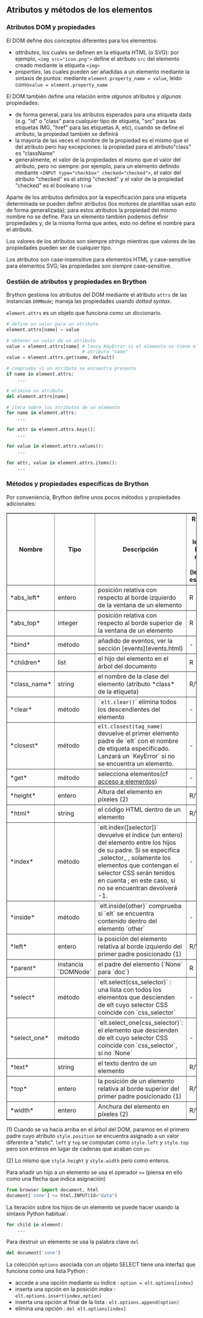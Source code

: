 Atributos y métodos de los elementos
------------------------------------

### Atributos DOM y propiedades

El DOM define dos conceptos diferentes para los elementos:

- _attributes_, los cuales se definen en la etiqueta HTML (o SVG): por ejemplo,
  `<img src="icon.png">` define el atributo `src` del elemento creado mediante
  la etiqueta `<img>`
- _properties_, las cuales pueden ser añadidas a un elemento mediante la sintaxis 
  de puntos: mediante `element.property_name = value`, leído como`value = element.property_name`

El DOM también define una relación entre _algunos_ atributos y _algunas_
propiedades:

- de forma general, para los atributos esperados para una etiqueta dada
  (e.g. "id" o "class" para cualquier tipo de etiqueta, "src"  para las etiquetas
  IMG, "href" para las etiquetas A, etc), cuando se define el atributo, la
  propiedad también se definirá 
- la mayoría de las veces el nombre de la propiedad es el mismo que el del 
  atributo pero hay excepciones: la propiedad para el atributo"class" es 
  "className"
- generalmente, el valor de la propiedades el mismo que el valor del atributo, 
  pero no siempre: por ejemplo, para un elemento definido mediante
  `<INPUT type="checkbox" checked="checked">`, el valor del atributo
  "checked" es el *string* "checked" y el valor de la propiedad "checked" es
  el booleano `true`

Aparte de los atributos definidos por la especificación para una etiqueta
determinada se pueden definir atributos (los motores de plantillas usan esto
de forma generalizada); para estos atributos la propiedad del mismo nombre
no se define. Para un elemento también podemos definir propiedades y,
de la misma forma que antes, esto no define el nombre para el atributo.

Los valores de los atributos son siempre *strings* mientras que valores de las 
propiedades pueden ser de cualquier tipo.

Los atributos son case-insensitive para elementos HTML y case-sensitive para
elementos SVG; las propiedades son siempre case-sensitive.

### Gestión de atributos y propiedades en Brython

Brython gestiona los atributos del DOM mediante el atributo `attrs` de las instancias
`DOMNode`; maneja las propiedades usando *dotted syntax*.

`element.attrs` es un objeto que funciona como un diccionario.

```python
# define un valor para un atributo
element.attrs[name] = value

# obtener un valor de un atributo
value = element.attrs[name] # lanza KeyError si el elemento no tiene el 
                            # atributo "name"
value = element.attrs.get(name, default)

# comprueba si un atributo se encuentra presente
if name in element.attrs:
    ...

# elimina un atributo
del element.attrs[name]

# itera sobre los atributos de un elemento
for name in element.attrs:
    ...

for attr in element.attrs.keys():
    ...

for value in element.attrs.values():
    ...

for attr, value in element.attrs.items():
    ...
```

### Métodos y propiedades específicas de Brython

Por conveniencia, Brython define unos pocos métodos y propiedades adicionales:

<table border=1 cellpadding=3>
<tr>
<th>Nombre</th><th>Tipo</th><th>Descripción</th><th>R = read only (solo lectura)<br>R/W = read + write (lectura y escritura)</th>
</tr>

<tr>
<td>*abs_left*</td><td>entero</td><td>posición relativa con respecto al borde izquierdo de la ventana de un elemento</td><td>R</td>
</tr>

<tr>
<td>*abs_top*</td><td>integer</td><td>posición relativa con respecto al borde superior de la ventana de un elemento</td><td>R</td>
</tr>

<tr>
<td>*bind*</td><td>método</td><td>añadido de eventos, ver la sección [events](events.html)</td><td>-</td>
</tr>

<tr>
<td>*children*</td><td>list</td><td>el hijo del elemento en el árbol del documento</td><td>R</td>
</tr>

<tr>
<td>*class_name*</td><td>string</td><td>el nombre de la clase del elemento (atributo *class* de la etiqueta)</td><td>R/W</td>
</tr>

<tr>
<td>*clear*</td><td>método</td><td><code>`elt.clear()</code>` elimina todos los descendientes del elemento</td><td>-</td>
</tr>

<tr>
<td>*closest*</td>
<td>método</td>
<td><code>elt.closest(tag_name)</code> devuelve el primer elemento padre de
`elt` con el nombre de etiqueta especificado. Lanzará un `KeyError` si no se 
encuentra un elemento.</td>
<td>-</td>
</tr>

<tr>
<td>*get*</td><td>método</td><td>selecciona elementos(cf <a href="access.html">acceso a elementos</a>)</td><td>-</td>
</tr>

<tr>
<td>*height*</td><td>entero</td><td>Altura del elemento en píxeles (2)</td><td>R/W</td>
</tr>

<tr>
<td>*html*</td><td>string</td><td>el código HTML dentro de un elemento</td><td>R/W</td>
</tr>

<tr>
<td>*index*</td>
<td>método</td>
<td>`elt.index([selector])` devuelve el índice (un entero) del elemento entre
los hijos de su padre. Si se especifica _selector_ , solamente los elementos
que contengan el selector CSS serán tenidos en cuenta ; en este caso, si no
se encuentran devolverá -1.
</td><td>-</td>
</tr>

<tr>
<td>*inside*</td><td>método</td><td>`elt.inside(other)` comprueba si `elt` se encuentra contenido dentro del elemento `other`</td><td>-</td>
</tr>

<tr>
<td>*left*</td><td>entero</td><td>la posición del elemento relativa al borde izquierdo del primer padre posicionado (1)</td><td>R/W</td>
</tr>

<tr>
<td>*parent*</td><td>instancia `DOMNode`</td><td>el padre del elemento (`None` para `doc`)</td><td>R</td>
</tr>

<tr>
<td>*select*</td><td>método</td>
<td>`elt.select(css_selector)` : una lista con todos los elementos que
descienden de elt cuyo selector CSS coincide con `css_selector`
</td>
<td>-</td>
</tr>

<tr>
<td>*select_one*</td>
<td>método</td>
<td>`elt.select_one(css_selector)`: el elemento que
descienden de elt cuyo selector CSS coincide con `css_selector`, si no `None`</td>
<td>-</td>
</tr>

<tr>
<td>*text*</td><td>string</td><td>el texto dentro de un elemento</td><td>R/W</td>
</tr>

<tr>
<td>*top*</td><td>entero</td><td>la posición de un elemento relativa al borde superior del primer padre posicionado (1)</td><td>R/W</td>
</tr>

<tr>
<td>*width*</td><td>entero</td><td>Anchura del elemento en píxeles (2)</td><td>R/W</td>
</tr>

</table>

(1) Cuando se va hacia arriba en el árbol del DOM, paramos en el primero padre cuyo atributo
`style.position` se encuentra asignado a un valor diferente a "static". `left` y `top` se
computan como `style.left` y `style.top` pero son enteros en lugar de cadenas que acaban con
`px`.

(2) Lo mismo que `style.height` y `style.width` pero como enteros.

Para añadir un hijo a un elemento se usa el operador `<=` (piensa en ello como una flecha que indica asignación)

```python
from browser import document, html
document['zone'] <= html.INPUT(Id="data")
```

La iteración sobre los hijos de un elemento se puede hacer usando la sintaxis Python habitual :
```python
for child in element:
    ...
```
Para destruir un elemento se usa la palabra clave `del`

```python
del document['zone']
```

La colección `options` asociada con un objeto SELECT tiene una interfaz que funciona como una lista Python :

- accede a una opción mediante su índice : `option = elt.options[index]`
- inserta una opción en la posición *index* : `elt.options.insert(index,option)`
- inserta una opción al final de la lista : `elt.options.append(option)`
- elimina una opción : `del elt.options[index]`

